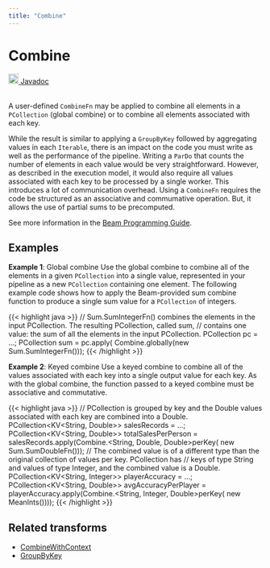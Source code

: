 ```yaml
---
title: "Combine"
---
```

<!--
Licensed under the Apache License, Version 2.0 (the "License");
you may not use this file except in compliance with the License.
You may obtain a copy of the License at

http://www.apache.org/licenses/LICENSE-2.0

Unless required by applicable law or agreed to in writing, software
distributed under the License is distributed on an "AS IS" BASIS,
WITHOUT WARRANTIES OR CONDITIONS OF ANY KIND, either express or implied.
See the License for the specific language governing permissions and
limitations under the License.
-->
# Combine
<table align="left">
    <a target="_blank" class="button"
        href="https://beam.apache.org/releases/javadoc/current/index.html?org/apache/beam/sdk/transforms/Combine.html">
      <img src="https://beam.apache.org/images/logos/sdks/java.png" width="20px" height="20px"
           alt="Javadoc" />
     Javadoc
    </a>
</table>
<br><br>

A user-defined `CombineFn` may be applied to combine all elements in a
`PCollection` (global combine) or to combine all elements associated
with each key. 

While the result is similar to applying a `GroupByKey` followed by
aggregating values in each `Iterable`, there is an impact
on the code you must write as well as the performance of the pipeline.
Writing a `ParDo` that counts the number of elements in each value
would be very straightforward. However, as described in the execution
model, it would also require all values associated with each key to be
processed by a single worker. This introduces a lot of communication overhead.
Using a `CombineFn` requires the code be structured as an associative and
commumative operation. But, it allows the use of partial sums to be precomputed.

See more information in the [Beam Programming Guide](/documentation/programming-guide/#combine).

## Examples
**Example 1**: Global combine
Use the global combine to combine all of the elements in a given `PCollection`
into a single value, represented in your pipeline as a new `PCollection` containing
one element. The following example code shows how to apply the Beam-provided
sum combine function to produce a single sum value for a `PCollection` of integers.

{{< highlight java >}}
// Sum.SumIntegerFn() combines the elements in the input PCollection. The resulting PCollection, called sum,
// contains one value: the sum of all the elements in the input PCollection.
PCollection<Integer> pc = ...;
PCollection<Integer> sum = pc.apply(
   Combine.globally(new Sum.SumIntegerFn()));
{{< /highlight >}}

**Example 2**: Keyed combine
Use a keyed combine to combine all of the values associated with each key
into a single output value for each key. As with the global combine, the
function passed to a keyed combine must be associative and commutative.

{{< highlight java >}}
// PCollection is grouped by key and the Double values associated with each key are combined into a Double.
PCollection<KV<String, Double>> salesRecords = ...;
PCollection<KV<String, Double>> totalSalesPerPerson =
  salesRecords.apply(Combine.<String, Double, Double>perKey(
    new Sum.SumDoubleFn()));
// The combined value is of a different type than the original collection of values per key. PCollection has
// keys of type String and values of type Integer, and the combined value is a Double.
PCollection<KV<String, Integer>> playerAccuracy = ...;
PCollection<KV<String, Double>> avgAccuracyPerPlayer =
  playerAccuracy.apply(Combine.<String, Integer, Double>perKey(
    new MeanInts())));
{{< /highlight >}}

## Related transforms 
* [CombineWithContext](/documentation/transforms/java/aggregation/combinewithcontext)
* [GroupByKey](/documentation/transforms/java/aggregation/groupbykey) 
